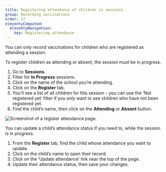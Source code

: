 ```yaml
---
title: Registering attendance of children in sessions
group: Recording vaccinations
order: 17
eleventyComputed:
  eleventyNavigation:
    key: Registering attendance
---
```


You can only record vaccinations for children who are registered as attending a session.

To register children as attending or absent, the session must be in progress.

1. Go to **Sessions**.
2. Filter for **In Progress** sessions.
3. Click on the name of the school you’re attending.
4. Click on the **Register** tab.
5. You’ll see a list of all children for this session - you can use the ‘Not registered yet’ filter if you only want to see children who have not been registered yet.
6. Find the child’s name, then click on the **Attending** or **Absent** button.


![Screenshot of a register attendance page.](/assets/images/session-attendance.png 'You must register attendance before you can record vaccinations.')

You can update a child’s attendance status if you need to, while the session is in progress.

1. From the **Register** tab, find the child whose attendance you want to update.
2. Click on the child’s name to open their record.
3. Click on the ‘Update attendance’ link near the top of the page.
4. Update their attendance status, then save your changes.
